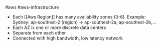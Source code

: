 #aws #aws-infrastructure

- Each [[Aws Region]] has many availability zones (3-6).
Example: Sydney: ap-southest-2 (region) -> ap-southest-2a, ap-southest-2b,...
- Each AZ is one or more discrete data centers
- Separate from each other
- Connected with high bandwidth, low latency network
